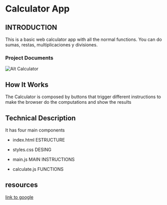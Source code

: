 # Calculator App
## INTRODUCTION


This is a basic web calculator app with all the normal functions.
You can do sumas, restas, multiplicaciones y divisiones.
### Project Documents




![Alt Calculator](./diseño-calculadora.png "calculator app")
## How It Works

The Calculator is composed by buttons that trigger different instructions to make the browser do the computations and show the results 

## Technical Description
It has four main components 
- index.html ESTRUCTURE

- styles.css DESING
- main.js MAIN INSTRUCTIONS
- calculate.js FUNCTIONS


## resources
[link to google](google.com)